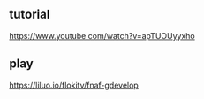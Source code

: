 ## tutorial
https://www.youtube.com/watch?v=apTUOUyyxho

## play
https://liluo.io/flokitv/fnaf-gdevelop
